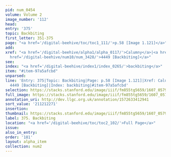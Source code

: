 ```yaml
---
pid: num_0454
volume: Volume 2
image_number: '112'
head:
entry: '375'
topic: Backbiting
first_letter: 351-375
page: "<a href='/digital-beehive/toc/toc1_111/'>p.58 [Image 1.121]</a>"
add:
xref: "<a href='/digital-beehive/alpha1/alpha_0117/'>Calumny</a>|<a href='/digital-beehive/alpha4/alpha_0889/'>Slander</a>|<a
  href='/digital-beehive/num10/num_3428/'>4449 [Backbiting]</a>"
see:
index: "<a href='/digital-beehive/index1/index_0265/'>backbiting</a>"
item: "#item-97a5afcbd"
unparsed:
line: 'Entry: 375|Topic: Backbiting|Page: p.58 [Image 1.121]|Xref: Calumny|Xref: Slander|Xref:
  4449 [Backbiting]|Index: backbiting|#item-97a5afcbd'
selection: https://stacks.stanford.edu/image/iiif/fm855tg5659/1607_0579/857,2271,2963,1583/full/0/default.jpg
full_image: https://stacks.stanford.edu/image/iiif/fm855tg5659/1607_0579/full/full/0/default.jpg
annotation_uri: http://dev.llgc.org.uk/annotation/1572633412941
sort_value: '211212271'
insertion:
thumbnail: https://stacks.stanford.edu/image/iiif/fm855tg5659/1607_0579/857,2271,600,180/250,/0/default.jpg
label: 375. Backbiting
location: "<a href='/digital-beehive/toc/toc2_102/'>Full Page</a>"
issue:
also_in_entry:
order: '181'
layout: alpha_item
collection: num2
---
```

